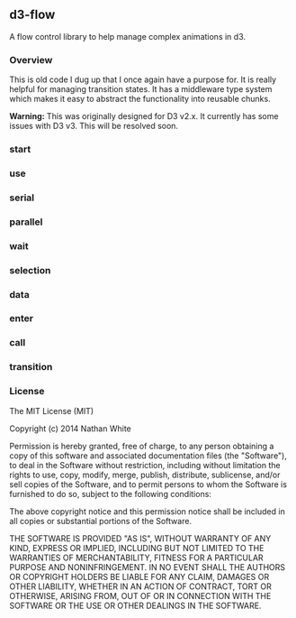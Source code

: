 
## d3-flow

A flow control library to help manage complex animations in d3.

### Overview

This is old code I dug up that I once again have a purpose for. It is really helpful for managing transition states. It has a middleware type system which makes it easy to abstract the functionality into reusable chunks.

**Warning:** This was originally designed for D3 v2.x. It currently has some issues with D3 v3. This will be resolved soon. 

### start

### use

### serial

### parallel

### wait

### selection

### data

### enter

### call

### transition

### License

The MIT License (MIT)

Copyright (c) 2014 Nathan White

Permission is hereby granted, free of charge, to any person obtaining a copy of this software and associated documentation files (the "Software"), to deal in the Software without restriction, including without limitation the rights to use, copy, modify, merge, publish, distribute, sublicense, and/or sell copies of the Software, and to permit persons to whom the Software is furnished to do so, subject to the following conditions:

The above copyright notice and this permission notice shall be included in all copies or substantial portions of the Software.

THE SOFTWARE IS PROVIDED "AS IS", WITHOUT WARRANTY OF ANY KIND, EXPRESS OR IMPLIED, INCLUDING BUT NOT LIMITED TO THE WARRANTIES OF MERCHANTABILITY, FITNESS FOR A PARTICULAR PURPOSE AND NONINFRINGEMENT. IN NO EVENT SHALL THE AUTHORS OR COPYRIGHT HOLDERS BE LIABLE FOR ANY CLAIM, DAMAGES OR OTHER LIABILITY, WHETHER IN AN ACTION OF CONTRACT, TORT OR OTHERWISE, ARISING FROM, OUT OF OR IN CONNECTION WITH THE SOFTWARE OR THE USE OR OTHER DEALINGS IN THE SOFTWARE.